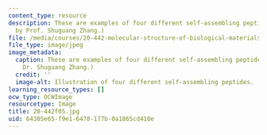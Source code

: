 ```yaml
---
content_type: resource
description: These are examples of four different self-assembling peptides. (Image
  by Prof. Shuguang Zhang.)
file: /media/courses/20-442-molecular-structure-of-biological-materials-be-442-fall-2005/64305e65f9e16478177b0a1865cd410e_20-442f05.jpg
file_type: image/jpeg
image_metadata:
  caption: These are examples of four different self-assembling peptides. (Image by
    Dr. Shuguang Zhang.)
  credit: ''
  image-alt: Illustration of four different self-assembling peptides.
learning_resource_types: []
ocw_type: OCWImage
resourcetype: Image
title: 20-442f05.jpg
uid: 64305e65-f9e1-6478-177b-0a1865cd410e
---
```

